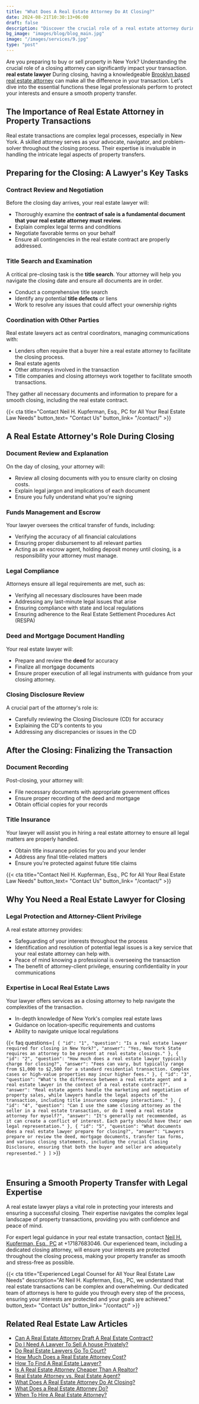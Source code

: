 ```yaml
---
title: "What Does A Real Estate Attorney Do At Closing?"
date: 2024-08-21T10:30:13+06:00
draft: false
description: "Discover the crucial role of a real estate attorney during closing. Learn how they protect your interests, handle real estate transaction legal documents, and ensure a smooth property transfer."
bg_image: "images/blog/blog_main.jpg"
image: "/images/services/9.jpg"
type: "post"
---
```


Are you preparing to buy or sell property in New York? Understanding the crucial role of a closing attorney can significantly impact your transaction. **real estate lawyer** During closing, having a knowledgeable [Brooklyn based real estate attorney](https://nhklaw.com/real-estate-lawyer/) can make all the difference in your transaction. Let's dive into the essential functions these legal professionals perform to protect your interests and ensure a smooth property transfer.


## The Importance of Real Estate Attorney in Property Transactions

Real estate transactions are complex legal processes, especially in New York. A skilled attorney serves as your advocate, navigator, and problem-solver throughout the closing process. Their expertise is invaluable in handling the intricate legal aspects of property transfers.


## Preparing for the Closing: A Lawyer's Key Tasks

### Contract Review and Negotiation

Before the closing day arrives, your real estate lawyer will:

- Thoroughly examine the **contract of sale is a fundamental document that your real estate attorney must review.**
- Explain complex legal terms and conditions
- Negotiate favorable terms on your behalf
- Ensure all contingencies in the real estate contract are properly addressed.


### Title Search and Examination

A critical pre-closing task is the **title search**. Your attorney will help you navigate the closing date and ensure all documents are in order.

- Conduct a comprehensive title search
- Identify any potential **title defects** or liens
- Work to resolve any issues that could affect your ownership rights


### Coordination with Other Parties

Real estate lawyers act as central coordinators, managing communications with:

- Lenders often require that a buyer hire a real estate attorney to facilitate the closing process.
- Real estate agents
- Other attorneys involved in the transaction
- Title companies and closing attorneys work together to facilitate smooth transactions.

They gather all necessary documents and information to prepare for a smooth closing, including the real estate contract.

{{< cta title="Contact Neil H. Kupferman, Esq., PC for All Your Real Estate Law Needs" 
  button_text= "Contact Us"
  button_link= "/contact/" >}}

## A Real Estate Attorney's Role During Closing

### Document Review and Explanation

On the day of closing, your attorney will:

- Review all closing documents with you to ensure clarity on closing costs.
- Explain legal jargon and implications of each document
- Ensure you fully understand what you're signing


### Funds Management and Escrow

Your lawyer oversees the critical transfer of funds, including:

- Verifying the accuracy of all financial calculations
- Ensuring proper disbursement to all relevant parties
- Acting as an escrow agent, holding deposit money until closing, is a responsibility your attorney must manage.


### Legal Compliance

Attorneys ensure all legal requirements are met, such as:

- Verifying all necessary disclosures have been made
- Addressing any last-minute legal issues that arise
- Ensuring compliance with state and local regulations
- Ensuring adherence to the Real Estate Settlement Procedures Act (RESPA)


### Deed and Mortgage Document Handling

Your real estate lawyer will:

- Prepare and review the **deed** for accuracy
- Finalize all mortgage documents
- Ensure proper execution of all legal instruments with guidance from your closing attorney.


### Closing Disclosure Review

A crucial part of the attorney's role is:

- Carefully reviewing the Closing Disclosure (CD) for accuracy
- Explaining the CD's contents to you
- Addressing any discrepancies or issues in the CD


## After the Closing: Finalizing the Transaction

### Document Recording

Post-closing, your attorney will:

- File necessary documents with appropriate government offices
- Ensure proper recording of the deed and mortgage
- Obtain official copies for your records


### Title Insurance

Your lawyer will assist you in hiring a real estate attorney to ensure all legal matters are properly handled.

- Obtain title insurance policies for you and your lender
- Address any final title-related matters
- Ensure you're protected against future title claims

{{< cta title="Contact Neil H. Kupferman, Esq., PC for All Your Real Estate Law Needs" 
  button_text= "Contact Us"
  button_link= "/contact/" >}}

## Why You Need a Real Estate Lawyer for Closing

### Legal Protection and Attorney-Client Privilege

A real estate attorney provides:

- Safeguarding of your interests throughout the process
- Identification and resolution of potential legal issues is a key service that your real estate attorney can help with.
- Peace of mind knowing a professional is overseeing the transaction
- The benefit of attorney-client privilege, ensuring confidentiality in your communications


### Expertise in Local Real Estate Laws

Your lawyer offers services as a closing attorney to help navigate the complexities of the transaction.

- In-depth knowledge of New York's complex real estate laws
- Guidance on location-specific requirements and customs
- Ability to navigate unique local regulations


{{< faq questions=`[
  { "id": "1", "question": "Is a real estate lawyer required for closing in New York?", "answer": "Yes, New York State requires an attorney to be present at real estate closings." },
  { "id": "2", "question": "How much does a real estate lawyer typically charge for closing?", "answer": "Fees can vary, but typically range from $1,000 to $2,500 for a standard residential transaction. Complex cases or high-value properties may incur higher fees." },
  { "id": "3", "question": "What's the difference between a real estate agent and a real estate lawyer in the context of a real estate contract?", "answer": "Real estate agents handle the marketing and negotiation of property sales, while lawyers handle the legal aspects of the transaction, including title insurance company interactions." },
  { "id": "4", "question": "Can I use the same closing attorney as the seller in a real estate transaction, or do I need a real estate attorney for myself?", "answer": "It's generally not recommended, as it can create a conflict of interest. Each party should have their own legal representation." },
  { "id": "5", "question": "What documents does a real estate lawyer prepare for closing?", "answer": "Lawyers prepare or review the deed, mortgage documents, transfer tax forms, and various closing statements, including the crucial Closing Disclosure, ensuring that both the buyer and seller are adequately represented." }
]` >}}

<br>

## Ensuring a Smooth Property Transfer with Legal Expertise

A real estate lawyer plays a vital role in protecting your interests and ensuring a successful closing. Their expertise navigates the complex legal landscape of property transactions, providing you with confidence and peace of mind.

For expert legal guidance in your real estate transaction, contact [Neil H. Kupferman, Esq., PC](/) at +17187683046. Our experienced team, including a dedicated closing attorney, will ensure your interests are protected throughout the closing process, making your property transfer as smooth and stress-free as possible.

{{< cta title="Experienced Legal Counsel for All Your Real Estate Law Needs" 
  description="At Neil H. Kupferman, Esq., PC, we understand that real estate transactions can be complex and overwhelming. Our dedicated team of attorneys is here to guide you through every step of the process, ensuring your interests are protected and your goals are achieved."
  button_text= "Contact Us"
  button_link= "/contact/" >}}

 ## Related Real Estate Law Articles

  - [Can A Real Estate Attorney Draft A Real Estate Contract?](/blog/can-a-real-estate-attorney-draft-a-real-estate-contract/)
  - [Do I Need A Lawyer To Sell A house Privately?](/blog/do-i-need-a-lawyer-to-sell-a-house-privately/)
  - [Do Real Estate Lawyers Go To Court?](/blog/do-real-estate-lawyers-go-to-court/)
  - [How Much Does a Real Estate Attorney Cost?](/blog/how-much-does-a-real-estate-attorney-cost/)
  - [How To Find A Real Estate Lawyer?](/blog/how-to-find-a-real-estate-lawyer/)
  - [Is A Real Estate Attorney Cheaper Than A Realtor?](/blog/is-a-real-estate-attorney-cheaper-than-a-realtor/)
  - [Real Estate Attorney vs. Real Estate Agent?](/blog/real-estate-attorney-vs-real-estate-agent/)
  - [What Does A Real Estate Attorney Do At Closing?](/blog/what-does-a-real-estate-attorney-do-at-closing/)
  - [What Does a Real Estate Attorney Do?](/blog/what-does-a-real-estate-attorney-do/)
  - [When To Hire A Real Estate Attorney?](/blog/when-to-hire-a-real-estate-attorney/)